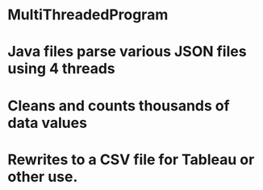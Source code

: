 # MultiThreadedProgram

# Java files parse various JSON files using 4 threads
# Cleans and counts thousands of data values
# Rewrites to a CSV file for Tableau or other use.
